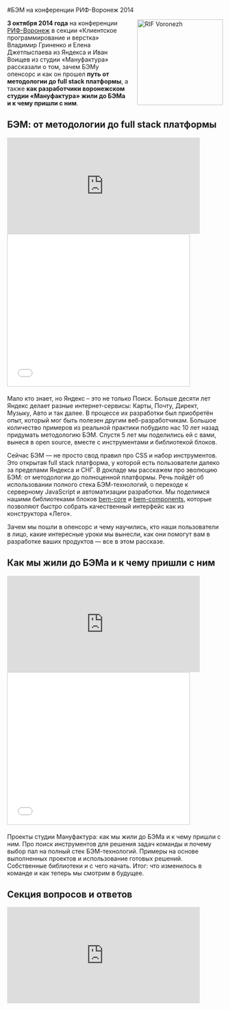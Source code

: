 #БЭМ на конференции РИФ-Воронеж 2014

<img src="http://www.rifvrn.ru/img/rif_logo.png" alt="RIF Voronezh" style="float:right;padding:0 0 20px 20px;width:200px;height:auto;">

**3 октября 2014 года** на конференции [РИФ-Воронеж](http://www.rifvrn.ru/program#) в секции «Клиентское программирование и верстка» Владимир Гриненко и Елена Джетпыспаева из Яндекса и Иван Воищев из студии «Мануфактура» рассказали о том, зачем БЭМу опенсорс и как он прошел **путь от методологии до full stack платформы**, а также **как разработчики воронежском студии «Мануфактура» жили до БЭМа и к чему пришли с ним**.

## БЭМ: от методологии до full stack платформы

<iframe width="450" height="225" src="http://video.yandex.ru/iframe/ya-events/q7a6n84g1r.7020/" frameborder="0" allowfullscreen="1"></iframe>

<iframe src="//www.slideshare.net/slideshow/embed_code/41650709" width="425" height="355" frameborder="0" marginwidth="0" marginheight="0" scrolling="no" style="border:1px solid #CCC; border-width:1px; margin-bottom:5px; max-width: 100%;" allowfullscreen> </iframe>

Мало кто знает, но Яндекс – это не только Поиск. Больше десяти лет Яндекс делает разные интернет-сервисы: Карты, Почту, Директ, Музыку, Авто и так далее. В процессе их разработки был приобретён опыт, который мог быть полезен другим веб-разработчикам. Большое количество примеров из реальной практики побудило нас 10 лет назад придумать методологию БЭМ. Спустя 5 лет мы поделились ей с вами, вынеся в open source, вместе с инструментами и библиотекой блоков.

Сейчас БЭМ — не просто свод правил про CSS и набор инструментов. Это открытая full stack платформа, у которой есть пользователи далеко за пределами Яндекса и СНГ. В докладе мы расскажем про эволюцию БЭМ: от методологии до полноценной платформы. Речь пойдёт об использовании полного стека БЭМ-технологий, о переходе к серверному JavaScript и автоматизации разработки. Мы поделимся нашими библиотеками блоков [bem-core](ru.bem.info/libs/bem-core/) и [bem-components](ru.bem.info/libs/bem-components/), которые позволяют быстро собрать качественный интерфейс как из конструктора «Лего».

Зачем мы пошли в опенсорс и чему научились, кто наши пользователи в лицо, какие интересные уроки мы вынесли, как они помогут вам в разработке ваших продуктов — все в этом рассказе.

## Как мы жили до БЭМа и к чему пришли с ним

<iframe width="450" height="225" src="http://video.yandex.ru/iframe/ya-events/tjknf667hs.6933/" frameborder="0" allowfullscreen="1"></iframe>

<iframe src="//www.slideshare.net/slideshow/embed_code/41649658" width="425" height="355" frameborder="0" marginwidth="0" marginheight="0" scrolling="no" style="border:1px solid #CCC; border-width:1px; margin-bottom:5px; max-width: 100%;" allowfullscreen> </iframe>

Проекты студии Мануфактура: как мы жили до БЭМа и к чему пришли с ним. Про поиск инструментов для решения задач команды и почему выбор пал на полный стек БЭМ-технологий. Примеры на основе выполненных проектов и использование готовых решений. Собственные библиотеки и с чего начать. Итог: что изменилось в команде и как теперь мы смотрим в будущее.

## Секция вопросов и ответов

<iframe width="450" height="225" src="http://video.yandex.ru/iframe/ya-events/fvdbsnbiq1.6843/" frameborder="0" allowfullscreen="1"></iframe>
